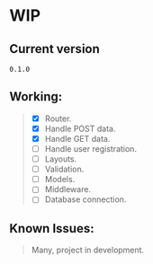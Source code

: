 # WIP

## Current version
```
0.1.0
```

## Working:
>- [x] Router.
>- [x] Handle POST data.
>- [x] Handle GET data. 
>- [ ] Handle user registration.
>- [ ] Layouts.
>- [ ] Validation.
>- [ ] Models.
>- [ ] Middleware.
>- [ ] Database connection.

## Known Issues:
> Many, project in development.

